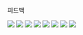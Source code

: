 피드백

![](Assets/9E3EB94D-9D05-448B-B185-6D57BD0FDBF9.jpg)
![](Assets/16BB36C5-4C1C-47BF-89F1-359BF109D550.jpg)
![](Assets/C84F82EB-57C8-4D23-9D83-B8D6D87FB2C0.jpg)
![](Assets/4D41D42E-B8CB-475B-BF8C-C7319B97F0E9.jpg)
![](Assets/F383EAB5-C6F6-4C7A-A4C8-17360167BB80.jpg)
![](Assets/F6AB3195-4887-4C43-99EB-704C80C4860F.jpg)
![](Assets/2FE8DFB9-67D5-4406-B227-694564236FAF.jpg)
![](Assets/C378D821-C2B4-4438-9670-BE5F98D8AB0E.jpg)